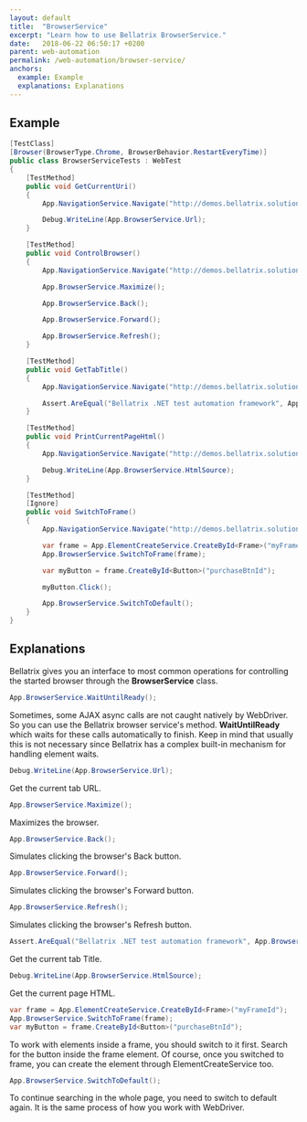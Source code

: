 ```yaml
---
layout: default
title:  "BrowserService"
excerpt: "Learn how to use Bellatrix BrowserService."
date:   2018-06-22 06:50:17 +0200
parent: web-automation
permalink: /web-automation/browser-service/
anchors:
  example: Example
  explanations: Explanations
---
```

Example
-------
```csharp
[TestClass]
[Browser(BrowserType.Chrome, BrowserBehavior.RestartEveryTime)]
public class BrowserServiceTests : WebTest
{
    [TestMethod]
    public void GetCurrentUri()
    {
        App.NavigationService.Navigate("http://demos.bellatrix.solutions/");

        Debug.WriteLine(App.BrowserService.Url);
    }

    [TestMethod]
    public void ControlBrowser()
    {
        App.NavigationService.Navigate("http://demos.bellatrix.solutions/");

        App.BrowserService.Maximize();

        App.BrowserService.Back();

        App.BrowserService.Forward();

        App.BrowserService.Refresh();
    }

    [TestMethod]
    public void GetTabTitle()
    {
        App.NavigationService.Navigate("http://demos.bellatrix.solutions/");

        Assert.AreEqual("Bellatrix .NET test automation framework", App.BrowserService.Title);
    }

    [TestMethod]
    public void PrintCurrentPageHtml()
    {
        App.NavigationService.Navigate("http://demos.bellatrix.solutions/");

        Debug.WriteLine(App.BrowserService.HtmlSource);
    }

    [TestMethod]
    [Ignore]
    public void SwitchToFrame()
    {
        App.NavigationService.Navigate("http://demos.bellatrix.solutions/");

        var frame = App.ElementCreateService.CreateById<Frame>("myFrameId");
        App.BrowserService.SwitchToFrame(frame);

        var myButton = frame.CreateById<Button>("purchaseBtnId");

        myButton.Click();

        App.BrowserService.SwitchToDefault();
    }
}
```
Explanations
------------
Bellatrix gives you an interface to most common operations for controlling the started browser through the **BrowserService** class.
```csharp
App.BrowserService.WaitUntilReady();
```
Sometimes, some AJAX async calls are not caught natively by WebDriver. So you can use the Bellatrix browser service's method. **WaitUntilReady** which waits for these calls automatically to finish. Keep in mind that usually this is not necessary since Bellatrix has a complex built-in mechanism for handling element waits.
```csharp
Debug.WriteLine(App.BrowserService.Url);
```
Get the current tab URL.
```csharp
App.BrowserService.Maximize();
```
Maximizes the browser.
```csharp
App.BrowserService.Back();
```
Simulates clicking the browser's Back button.
```csharp
App.BrowserService.Forward();
```
Simulates clicking the browser's Forward button.
```csharp
App.BrowserService.Refresh();
```
Simulates clicking the browser's Refresh button.
```csharp
Assert.AreEqual("Bellatrix .NET test automation framework", App.BrowserService.Title);
```
Get the current tab Title.
```csharp
Debug.WriteLine(App.BrowserService.HtmlSource);
```
Get the current page HTML.
```csharp
var frame = App.ElementCreateService.CreateById<Frame>("myFrameId");
App.BrowserService.SwitchToFrame(frame);
var myButton = frame.CreateById<Button>("purchaseBtnId");
```
To work with elements inside a frame, you should switch to it first. Search for the button inside the frame element. Of course, once you switched to frame, you can create the element through ElementCreateService too.
```csharp
App.BrowserService.SwitchToDefault();
```
To continue searching in the whole page, you need to switch to default again. It is the same process of how you work with WebDriver.